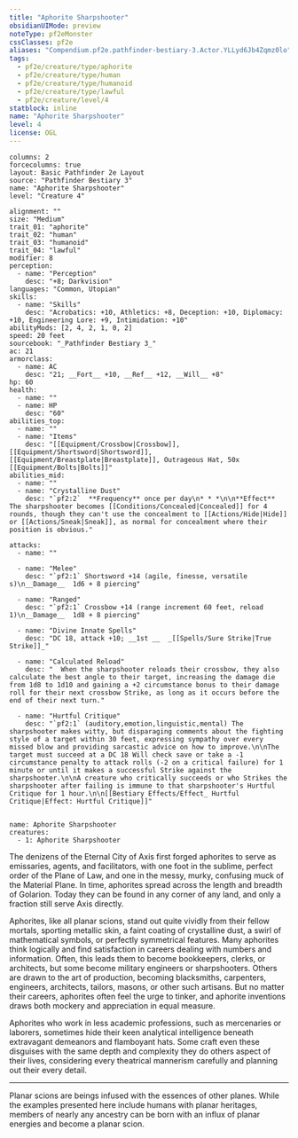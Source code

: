 ```yaml
---
title: "Aphorite Sharpshooter"
obsidianUIMode: preview
noteType: pf2eMonster
cssClasses: pf2e
aliases: "Compendium.pf2e.pathfinder-bestiary-3.Actor.YLLyd6Jb4Zqmz0lo" 
tags:
  - pf2e/creature/type/aphorite
  - pf2e/creature/type/human
  - pf2e/creature/type/humanoid
  - pf2e/creature/type/lawful
  - pf2e/creature/level/4
statblock: inline
name: "Aphorite Sharpshooter"
level: 4
license: OGL
---
```


```statblock
columns: 2
forcecolumns: true
layout: Basic Pathfinder 2e Layout
source: "Pathfinder Bestiary 3"
name: "Aphorite Sharpshooter"
level: "Creature 4"

alignment: ""
size: "Medium"
trait_01: "aphorite"
trait_02: "human"
trait_03: "humanoid"
trait_04: "lawful"
modifier: 8
perception:
  - name: "Perception"
    desc: "+8; Darkvision"
languages: "Common, Utopian"
skills:
  - name: "Skills"
    desc: "Acrobatics: +10, Athletics: +8, Deception: +10, Diplomacy: +10, Engineering Lore: +9, Intimidation: +10"
abilityMods: [2, 4, 2, 1, 0, 2]
speed: 20 feet
sourcebook: "_Pathfinder Bestiary 3_"
ac: 21
armorclass:
  - name: AC
    desc: "21; __Fort__ +10, __Ref__ +12, __Will__ +8"
hp: 60
health:
  - name: ""
  - name: HP
    desc: "60"
abilities_top:
  - name: ""
  - name: "Items"
    desc: "[[Equipment/Crossbow|Crossbow]], [[Equipment/Shortsword|Shortsword]], [[Equipment/Breastplate|Breastplate]], Outrageous Hat, 50x [[Equipment/Bolts|Bolts]]"
abilities_mid:
  - name: ""
  - name: "Crystalline Dust"
    desc: "`pf2:2`  **Frequency** once per day\n* * *\n\n**Effect** The sharpshooter becomes [[Conditions/Concealed|Concealed]] for 4 rounds, though they can't use the concealment to [[Actions/Hide|Hide]] or [[Actions/Sneak|Sneak]], as normal for concealment where their position is obvious."

attacks:
  - name: ""

  - name: "Melee"
    desc: "`pf2:1` Shortsword +14 (agile, finesse, versatile s)\n__Damage__  1d6 + 8 piercing"

  - name: "Ranged"
    desc: "`pf2:1` Crossbow +14 (range increment 60 feet, reload 1)\n__Damage__  1d8 + 8 piercing"

  - name: "Divine Innate Spells"
    desc: "DC 18, attack +10; __1st __  _[[Spells/Sure Strike|True Strike]]_"

  - name: "Calculated Reload"
    desc: "  When the sharpshooter reloads their crossbow, they also calculate the best angle to their target, increasing the damage die from 1d8 to 1d10 and gaining a +2 circumstance bonus to their damage roll for their next crossbow Strike, as long as it occurs before the end of their next turn."

  - name: "Hurtful Critique"
    desc: "`pf2:1` (auditory,emotion,linguistic,mental) The sharpshooter makes witty, but disparaging comments about the fighting style of a target within 30 feet, expressing sympathy over every missed blow and providing sarcastic advice on how to improve.\n\nThe target must succeed at a DC 18 Will check save or take a -1 circumstance penalty to attack rolls (-2 on a critical failure) for 1 minute or until it makes a successful Strike against the sharpshooter.\n\nA creature who critically succeeds or who Strikes the sharpshooter after failing is immune to that sharpshooter's Hurtful Critique for 1 hour.\n\n[[Bestiary Effects/Effect_ Hurtful Critique|Effect: Hurtful Critique]]"
 
```

```encounter-table
name: Aphorite Sharpshooter
creatures:
  - 1: Aphorite Sharpshooter
```



The denizens of the Eternal City of Axis first forged aphorites to serve as emissaries, agents, and facilitators, with one foot in the sublime, perfect order of the Plane of Law, and one in the messy, murky, confusing muck of the Material Plane. In time, aphorites spread across the length and breadth of Golarion. Today they can be found in any corner of any land, and only a fraction still serve Axis directly.

Aphorites, like all planar scions, stand out quite vividly from their fellow mortals, sporting metallic skin, a faint coating of crystalline dust, a swirl of mathematical symbols, or perfectly symmetrical features. Many aphorites think logically and find satisfaction in careers dealing with numbers and information. Often, this leads them to become bookkeepers, clerks, or architects, but some become military engineers or sharpshooters. Others are drawn to the art of production, becoming blacksmiths, carpenters, engineers, architects, tailors, masons, or other such artisans. But no matter their careers, aphorites often feel the urge to tinker, and aphorite inventions draws both mockery and appreciation in equal measure.

Aphorites who work in less academic professions, such as mercenaries or laborers, sometimes hide their keen analytical intelligence beneath extravagant demeanors and flamboyant hats. Some craft even these disguises with the same depth and complexity they do others aspect of their lives, considering every theatrical mannerism carefully and planning out their every detail.

* * *

Planar scions are beings infused with the essences of other planes. While the examples presented here include humans with planar heritages, members of nearly any ancestry can be born with an influx of planar energies and become a planar scion.
